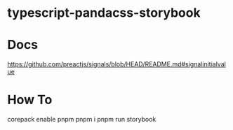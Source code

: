 # typescript-pandacss-storybook

# Docs
https://github.com/preactjs/signals/blob/HEAD/README.md#signalinitialvalue

# How To
corepack enable pnpm
pnpm i
pnpm run storybook
